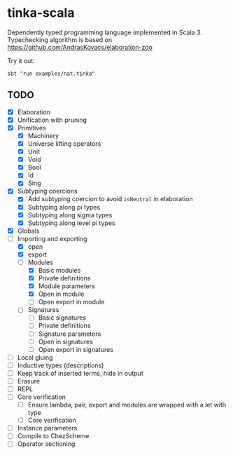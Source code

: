 # tinka-scala

Dependently typed programming language implemented in Scala 3.
Typechecking algorithm is based on https://github.com/AndrasKovacs/elaboration-zoo

Try it out:

```
sbt "run examples/nat.tinka"
```

## TODO
- [x] Elaboration
- [x] Unification with pruning
- [x] Primitives
  - [x] Machinery
  - [x] Universe lifting operators
  - [x] Unit
  - [x] Void
  - [x] Bool
  - [x] Id
  - [x] Sing
- [x] Subtyping coercions
  - [x] Add subtyping coercion to avoid `isNeutral` in elaboration
  - [x] Subtyping along pi types
  - [x] Subtyping along sigma types
  - [x] Subtyping along level pi types
- [x] Globals
- [ ] Importing and exporting
  - [x] open
  - [x] export
  - [ ] Modules
    - [x] Basic modules
    - [x] Private definitions
    - [x] Module parameters
    - [x] Open in module
    - [ ] Open export in module
  - [ ] Signatures
    - [ ] Basic signatures
    - [ ] Private definitions
    - [ ] Signature parameters
    - [ ] Open in signatures
    - [ ] Open export in signatures
- [ ] Local gluing
- [ ] Inductive types (descriptions)
- [ ] Keep track of inserted terms, hide in output
- [ ] Erasure
- [ ] REPL
- [ ] Core verification
  - [ ] Ensure lambda, pair, export and modules are wrapped with a let with type
  - [ ] Core verification
- [ ] Instance parameters
- [ ] Compile to ChezScheme
- [ ] Operator sectioning
